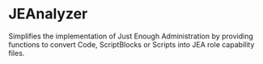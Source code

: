 ﻿# JEAnalyzer
 
Simplifies the implementation of Just Enough Administration by providing functions to convert Code, ScriptBlocks or Scripts into JEA role capability files.
